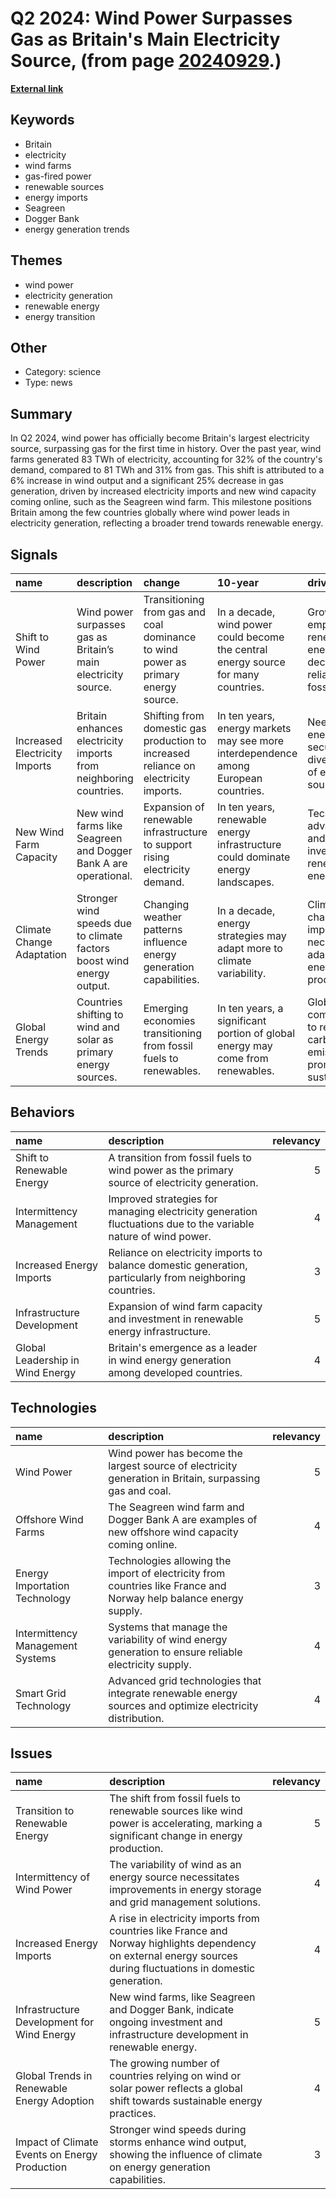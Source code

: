 # __Q2 2024: Wind Power Surpasses Gas as Britain's Main Electricity Source__, (from page [20240929](https://kghosh.substack.com/p/20240929).)

__[External link](https://reports.electricinsights.co.uk/q2-2024/wind-becomes-britains-largest-electricity-source/)__



## Keywords

* Britain
* electricity
* wind farms
* gas-fired power
* renewable sources
* energy imports
* Seagreen
* Dogger Bank
* energy generation trends

## Themes

* wind power
* electricity generation
* renewable energy
* energy transition

## Other

* Category: science
* Type: news

## Summary

In Q2 2024, wind power has officially become Britain's largest electricity source, surpassing gas for the first time in history. Over the past year, wind farms generated 83 TWh of electricity, accounting for 32% of the country's demand, compared to 81 TWh and 31% from gas. This shift is attributed to a 6% increase in wind output and a significant 25% decrease in gas generation, driven by increased electricity imports and new wind capacity coming online, such as the Seagreen wind farm. This milestone positions Britain among the few countries globally where wind power leads in electricity generation, reflecting a broader trend towards renewable energy.

## Signals

| name                          | description                                                           | change                                                                              | 10-year                                                                             | driving-force                                                                 |   relevancy |
|:------------------------------|:----------------------------------------------------------------------|:------------------------------------------------------------------------------------|:------------------------------------------------------------------------------------|:------------------------------------------------------------------------------|------------:|
| Shift to Wind Power           | Wind power surpasses gas as Britain’s main electricity source.        | Transitioning from gas and coal dominance to wind power as primary energy source.   | In a decade, wind power could become the central energy source for many countries.  | Growing emphasis on renewable energy and decreasing reliance on fossil fuels. |           5 |
| Increased Electricity Imports | Britain enhances electricity imports from neighboring countries.      | Shifting from domestic gas production to increased reliance on electricity imports. | In ten years, energy markets may see more interdependence among European countries. | Need for energy security and diversification of energy sources.               |           4 |
| New Wind Farm Capacity        | New wind farms like Seagreen and Dogger Bank A are operational.       | Expansion of renewable infrastructure to support rising electricity demand.         | In ten years, renewable energy infrastructure could dominate energy landscapes.     | Technological advancements and investments in renewable energy.               |           5 |
| Climate Change Adaptation     | Stronger wind speeds due to climate factors boost wind energy output. | Changing weather patterns influence energy generation capabilities.                 | In a decade, energy strategies may adapt more to climate variability.               | Climate change impacts necessitating adaptation in energy production.         |           4 |
| Global Energy Trends          | Countries shifting to wind and solar as primary energy sources.       | Emerging economies transitioning from fossil fuels to renewables.                   | In ten years, a significant portion of global energy may come from renewables.      | Global commitments to reduce carbon emissions and promote sustainability.     |           5 |

## Behaviors

| name                             | description                                                                                                    |   relevancy |
|:---------------------------------|:---------------------------------------------------------------------------------------------------------------|------------:|
| Shift to Renewable Energy        | A transition from fossil fuels to wind power as the primary source of electricity generation.                  |           5 |
| Intermittency Management         | Improved strategies for managing electricity generation fluctuations due to the variable nature of wind power. |           4 |
| Increased Energy Imports         | Reliance on electricity imports to balance domestic generation, particularly from neighboring countries.       |           3 |
| Infrastructure Development       | Expansion of wind farm capacity and investment in renewable energy infrastructure.                             |           5 |
| Global Leadership in Wind Energy | Britain's emergence as a leader in wind energy generation among developed countries.                           |           4 |

## Technologies

| name                             | description                                                                                                       |   relevancy |
|:---------------------------------|:------------------------------------------------------------------------------------------------------------------|------------:|
| Wind Power                       | Wind power has become the largest source of electricity generation in Britain, surpassing gas and coal.           |           5 |
| Offshore Wind Farms              | The Seagreen wind farm and Dogger Bank A are examples of new offshore wind capacity coming online.                |           4 |
| Energy Importation Technology    | Technologies allowing the import of electricity from countries like France and Norway help balance energy supply. |           3 |
| Intermittency Management Systems | Systems that manage the variability of wind energy generation to ensure reliable electricity supply.              |           4 |
| Smart Grid Technology            | Advanced grid technologies that integrate renewable energy sources and optimize electricity distribution.         |           4 |

## Issues

| name                                          | description                                                                                                                                                      |   relevancy |
|:----------------------------------------------|:-----------------------------------------------------------------------------------------------------------------------------------------------------------------|------------:|
| Transition to Renewable Energy                | The shift from fossil fuels to renewable sources like wind power is accelerating, marking a significant change in energy production.                             |           5 |
| Intermittency of Wind Power                   | The variability of wind as an energy source necessitates improvements in energy storage and grid management solutions.                                           |           4 |
| Increased Energy Imports                      | A rise in electricity imports from countries like France and Norway highlights dependency on external energy sources during fluctuations in domestic generation. |           4 |
| Infrastructure Development for Wind Energy    | New wind farms, like Seagreen and Dogger Bank, indicate ongoing investment and infrastructure development in renewable energy.                                   |           5 |
| Global Trends in Renewable Energy Adoption    | The growing number of countries relying on wind or solar power reflects a global shift towards sustainable energy practices.                                     |           4 |
| Impact of Climate Events on Energy Production | Stronger wind speeds during storms enhance wind output, showing the influence of climate on energy generation capabilities.                                      |           3 |